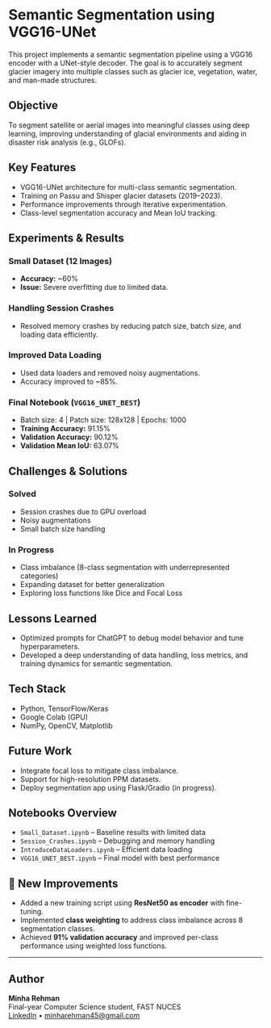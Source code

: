 # Semantic Segmentation using VGG16-UNet

This project implements a semantic segmentation pipeline using a VGG16 encoder with a UNet-style decoder. The goal is to accurately segment glacier imagery into multiple classes such as glacier ice, vegetation, water, and man-made structures.

## Objective
To segment satellite or aerial images into meaningful classes using deep learning, improving understanding of glacial environments and aiding in disaster risk analysis (e.g., GLOFs).

## Key Features
- VGG16-UNet architecture for multi-class semantic segmentation.
- Training on Passu and Shisper glacier datasets (2019–2023).
- Performance improvements through iterative experimentation.
- Class-level segmentation accuracy and Mean IoU tracking.

## Experiments & Results

### Small Dataset (12 Images)
- **Accuracy:** ~60%  
- **Issue:** Severe overfitting due to limited data.

### Handling Session Crashes
- Resolved memory crashes by reducing patch size, batch size, and loading data efficiently.

### Improved Data Loading
- Used data loaders and removed noisy augmentations.  
- Accuracy improved to ~85%.

### Final Notebook (`VGG16_UNET_BEST`)
- Batch size: 4 | Patch size: 128x128 | Epochs: 1000  
- **Training Accuracy:** 91.15%  
- **Validation Accuracy:** 90.12%  
- **Validation Mean IoU:** 63.07%

## Challenges & Solutions

### Solved
- Session crashes due to GPU overload
- Noisy augmentations
- Small batch size handling

### In Progress
- Class imbalance (8-class segmentation with underrepresented categories)
- Expanding dataset for better generalization
- Exploring loss functions like Dice and Focal Loss

## Lessons Learned
- Optimized prompts for ChatGPT to debug model behavior and tune hyperparameters.
- Developed a deep understanding of data handling, loss metrics, and training dynamics for semantic segmentation.

## Tech Stack
- Python, TensorFlow/Keras
- Google Colab (GPU)
- NumPy, OpenCV, Matplotlib

## Future Work
- Integrate focal loss to mitigate class imbalance.
- Support for high-resolution PPM datasets.
- Deploy segmentation app using Flask/Gradio (in progress).

## Notebooks Overview
- `Small_Dataset.ipynb` – Baseline results with limited data
- `Session_Crashes.ipynb` – Debugging and memory handling
- `IntroduceDataLoaders.ipynb` – Efficient data loading
- `VGG16_UNET_BEST.ipynb` – Final model with best performance

## 🚀 New Improvements

- Added a new training script using **ResNet50 as encoder** with fine-tuning.
- Implemented **class weighting** to address class imbalance across 8 segmentation classes.
- Achieved **91% validation accuracy** and improved per-class performance using weighted loss functions.
---

## Author
**Minha Rehman**  
Final-year Computer Science student, FAST NUCES  
[LinkedIn](https://www.linkedin.com/in/minha-rehman-b67204250/) • minharehman45@gmail.com

